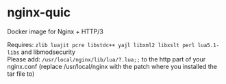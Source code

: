 # nginx-quic
Docker image for Nginx + HTTP/3

Requires: `zlib luajit pcre libstdc++ yajl libxml2 libxslt perl lua5.1-libs` and libmodsecurity <br>
Please add: `/usr/local/nginx/lib/lua/?.lua;;` to the http part of your nginx.conf (replace /usr/local/nginx with the patch where you installed the tar file to)
